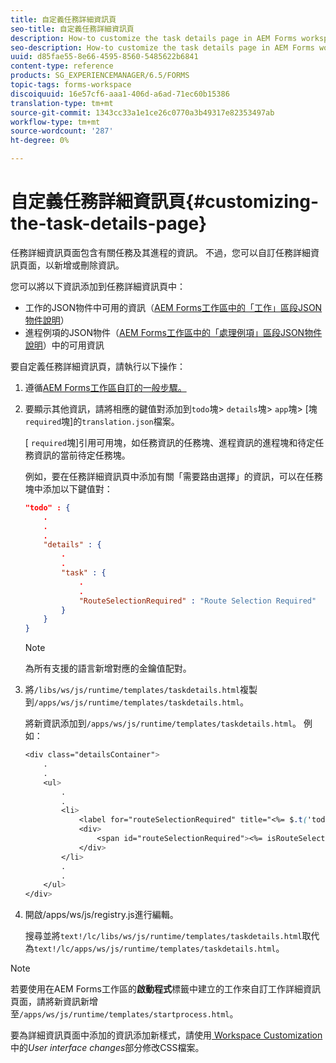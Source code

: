 ```yaml
---
title: 自定義任務詳細資訊頁
seo-title: 自定義任務詳細資訊頁
description: How-to customize the task details page in AEM Forms workspace to modify the default information displayed about a task.
seo-description: How-to customize the task details page in AEM Forms workspace to modify the default information displayed about a task.
uuid: d85fae55-8e66-4595-8560-5485622b6841
content-type: reference
products: SG_EXPERIENCEMANAGER/6.5/FORMS
topic-tags: forms-workspace
discoiquuid: 16e57cf6-aaa1-406d-a6ad-71ec60b15386
translation-type: tm+mt
source-git-commit: 1343cc33a1e1ce26c0770a3b49317e82353497ab
workflow-type: tm+mt
source-wordcount: '287'
ht-degree: 0%

---
```



# 自定義任務詳細資訊頁{#customizing-the-task-details-page}

任務詳細資訊頁面包含有關任務及其進程的資訊。 不過，您可以自訂任務詳細資訊頁面，以新增或刪除資訊。

您可以將以下資訊添加到任務詳細資訊頁中：

* 工作的JSON物件中可用的資訊（[AEM Forms工作區中的「工作」區段JSON物件說明](/help/forms/using/html-workspace-json-object-description.md)）
* 進程例項的JSON物件（[AEM Forms工作區中的「處理例項」區段JSON物件說明](/help/forms/using/html-workspace-json-object-description.md)）中的可用資訊

要自定義任務詳細資訊頁，請執行以下操作：

1. 遵循[AEM Forms工作區自訂的一般步驟。](/help/forms/using/generic-steps-html-workspace-customization.md)
1. 要顯示其他資訊，請將相應的鍵值對添加到`todo`塊> `details`塊> `app`塊> [塊`required`塊]的`translation.json`檔案。

   [ `required`塊]引用可用塊，如任務資訊的任務塊、進程資訊的進程塊和待定任務資訊的當前待定任務塊。

   例如，要在任務詳細資訊頁中添加有關「需要路由選擇」的資訊，可以在任務塊中添加以下鍵值對：

   ```json
   "todo" : {
       .
       .
       .
       "details" : {
           .
           .
           "task" : {
               .
               .
               "RouteSelectionRequired" : "Route Selection Required"
           }
       }
   }
   ```

   >[!NOTE]
   >
   >為所有支援的語言新增對應的金鑰值配對。

1. 將`/libs/ws/js/runtime/templates/taskdetails.html`複製到`/apps/ws/js/runtime/templates/taskdetails.html`。

   將新資訊添加到`/apps/ws/js/runtime/templates/taskdetails.html`。 例如：

   ```css
   <div class="detailsContainer">
       .
       .
       <ul>
           .
           .
           <li>
               <label for="routeSelectionRequired" title="<%= $.t('todo.details.task.RouteSelectionRequired')%>"><%= $.t('todo.details.task.RouteSelectionRequired')%></label>
               <div>
                   <span id="routeSelectionRequired"><%= isRouteSelectionRequired != null ? isRouteSelectionRequired : ''%></span>
               </div>
           </li>
           .
           .
       </ul>
   </div>
   ```

1. 開啟/apps/ws/js/registry.js進行編輯。

   搜尋並將`text!/lc/libs/ws/js/runtime/templates/taskdetails.html`取代為`text!/lc/apps/ws/js/runtime/templates/taskdetails.html`。

>[!NOTE]
>
>若要使用在AEM Forms工作區的&#x200B;**啟動程式**&#x200B;標籤中建立的工作來自訂工作詳細資訊頁面，請將新資訊新增至`/apps/ws/js/runtime/templates/startprocess.html`。
>
>要為詳細資訊頁面中添加的資訊添加新樣式，請使用[ Workspace Customization](changing-locale-user-interface.md)中的&#x200B;*User interface changes*&#x200B;部分修改CSS檔案。
